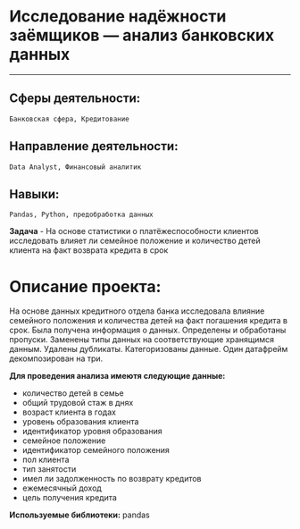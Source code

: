 # Исследование надёжности заёмщиков — анализ банковских данных	
________________
## Сферы деятельности: 
`Банковская сфера, Кредитование`

## Направление деятельности: 
`Data Analyst, Финансовый аналитик`

## Навыки:
`Pandas, Python, предобработка данных`	

**Задача** - На основе статистики о платёжеспособности клиентов исследовать влияет ли семейное положение и количество детей клиента на факт возврата кредита в срок	

# Описание проекта: 
На основе данных кредитного отдела банка исследовала влияние семейного положения и количества детей на факт погашения кредита в срок. Была получена информация о данных. Определены и обработаны пропуски. Заменены типы данных на соответствующие хранящимся данным. Удалены дубликаты. Категоризованы данные. Один датафрейм декомпозирован на три.	

**Для проведения анализа имеютя следующие данные:**

- количество детей в семье
- общий трудовой стаж в днях
- возраст клиента в годах
- уровень образования клиента
- идентификатор уровня образования
- семейное положение
- идентификатор семейного положения
- пол клиента
- тип занятости
- имел ли задолженность по возврату кредитов
- ежемесячный доход
- цель получения кредита

**Используемые библиотеки:**
pandas
